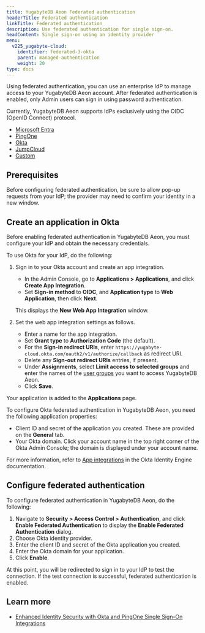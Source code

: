 ```yaml
---
title: YugabyteDB Aeon Federated authentication
headerTitle: Federated authentication
linkTitle: Federated authentication
description: Use federated authentication for single sign-on.
headContent: Single sign-on using an identity provider
menu:
  v225_yugabyte-cloud:
    identifier: federated-3-okta
    parent: managed-authentication
    weight: 20
type: docs
---
```


Using federated authentication, you can use an enterprise IdP to manage access to your YugabyteDB Aeon account. After federated authentication is enabled, only Admin users can sign in using password authentication.

Currently, YugabyteDB Aeon supports IdPs exclusively using the OIDC (OpenID Connect) protocol.

<ul class="nav nav-tabs-alt nav-tabs-yb">
  <li>
    <a href="../federated-entra/" class="nav-link">
      Microsoft Entra
    </a>
  </li>

  <li>
    <a href="../federated-ping/" class="nav-link">
      PingOne
    </a>
  </li>

  <li>
    <a href="../federated-okta/" class="nav-link active">
      Okta
    </a>
  </li>

  <li>
    <a href="../federated-jump/" class="nav-link">
      JumpCloud
    </a>
  </li>

  <li>
    <a href="../federated-custom/" class="nav-link">
      Custom
    </a>
  </li>

</ul>

## Prerequisites

Before configuring federated authentication, be sure to allow pop-up requests from your IdP; the provider may need to confirm your identity in a new window.

## Create an application in Okta

Before enabling federated authentication in YugabyteDB Aeon, you must configure your IdP and obtain the necessary credentials.

To use Okta for your IdP, do the following:

1. Sign in to your Okta account and create an app integration.

    - In the Admin Console, go to **Applications > Applications**, and click **Create App Integration**.
    - Set **Sign-in method** to **OIDC**, and **Application type** to **Web Application**, then click **Next**.

    This displays the **New Web App Integration** window.

1. Set the web app integration settings as follows.

    - Enter a name for the app integration.
    - Set **Grant type** to **Authorization Code** (the default).
    - For the **Sign-in redirect URIs**, enter `https://yugabyte-cloud.okta.com/oauth2/v1/authorize/callback` as redirect URI.
    - Delete any **Sign-out redirect URIs** entries, if present.
    - Under **Assignments**, select **Limit access to selected groups** and enter the names of the [user groups](https://help.okta.com/asa/en-us/content/topics/adv_server_access/docs/setup/groups.htm) you want to access YugabyteDB Aeon.
    - Click **Save**.

Your application is added to the **Applications** page.

To configure Okta federated authentication in YugabyteDB Aeon, you need the following application properties:

- Client ID and secret of the application you created. These are provided on the **General** tab.
- Your Okta domain. Click your account name in the top right corner of the Okta Admin Console; the domain is displayed under your account name.

For more information, refer to [App integrations](https://help.okta.com/oie/en-us/content/topics/apps/apps_apps.htm) in the Okta Identity Engine documentation.

## Configure federated authentication

To configure federated authentication in YugabyteDB Aeon, do the following:

1. Navigate to **Security > Access Control > Authentication**, and click **Enable Federated Authentication** to display the **Enable Federated Authentication** dialog.
1. Choose Okta identity provider.
1. Enter the client ID and secret of the Okta application you created.
1. Enter the Okta domain for your application.
1. Click **Enable**.

At this point, you will be redirected to sign in to your IdP to test the connection. If the test connection is successful, federated authentication is enabled.

## Learn more

- [Enhanced Identity Security with Okta and PingOne Single Sign-On Integrations](https://www.yugabyte.com/blog/single-sign-on-okta-pingone/)